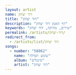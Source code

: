 ```yaml
---
layout: artist
name: דוד יצחק
title: "דוד יצחק"
description: "דף האמן דוד יצחק"
keywords: "שירים, מוזיקה, דוד יצחק"
permalink: /artists/דוד-יצחק/
redirect_from:
  - /artists/list/דוד יצחק
songs:
  - number: "58862"
    name: "שומע תפילה"
    album: "סינגלים"
    artist: "דוד יצחק"
---
```

